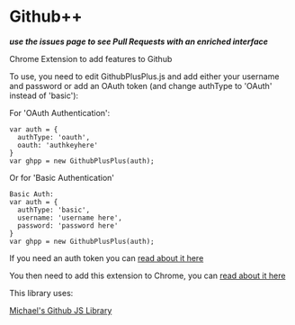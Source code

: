 Github++
============

***use the issues page to see Pull Requests with an enriched interface***

Chrome Extension to add features to Github

To use, you need to edit GithubPlusPlus.js and add either your username and password or
add an OAuth token (and change authType to 'OAuth' instead of 'basic'):

For 'OAuth Authentication':
```
var auth = {
  authType: 'oauth',
  oauth: 'authkeyhere'
}
var ghpp = new GithubPlusPlus(auth);
```

Or for 'Basic Authentication'
```
Basic Auth:
var auth = {
  authType: 'basic',
  username: 'username here',
  password: 'password here'
}
var ghpp = new GithubPlusPlus(auth);
```

If you need an auth token you can [read about it here](https://help.github.com/articles/creating-an-access-token-for-command-line-use)

You then need to add this extension to Chrome, you can [read about it here](http://developer.chrome.com/extensions/getstarted.html#unpacked)

This library uses:

[Michael's Github JS Library](https://github.com/michael/github)
